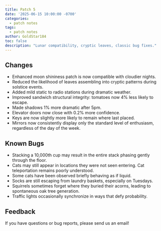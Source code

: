 ```yaml
---
title: Patch 5
date: '2025-06-15 10:00:00 -0700'
categories:
  - patch notes
tags:
  - patch notes
author: GoldStar184
toc: false
description: "Lunar compatibility, cryptic leaves, classic bug fixes."
---
```


## Changes
- Enhanced moon shininess patch is now compatible with cloudier nights.
- Reduced the likelihood of leaves assembling into cryptic patterns during solstice events.
- Added mild static to radio stations during dramatic weather.
- Improved sandwich structural integrity: tomatoes now 4% less likely to escape.
- Made shadows 1% more dramatic after 5pm.
- Elevator doors now close with 0.2% more confidence.
- Keys are now slightly more likely to remain where last placed.
- Mirrors now consistently display only the standard level of enthusiasm, regardless of the day of the week.

## Known Bugs
- Stacking a 10,000th cup may result in the entire stack phasing gently through the floor.
- Cats may still appear in locations they were not seen entering. Cat teleportation remains poorly understood.
- Some cats have been observed briefly behaving as if liquid.
- Socks are still escaping from laundry baskets, especially on Tuesdays.
- Squirrels sometimes forget where they buried their acorns, leading to spontaneous oak tree generation.
- Traffic lights occasionally synchronize in ways that defy probability.

## Feedback
If you have questions or bug reports, please send us an email!